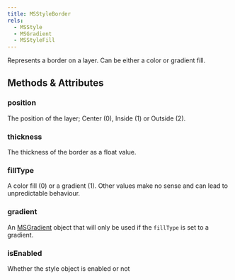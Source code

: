 ```yaml
---
title: MSStyleBorder
rels:
  - MSStyle
  - MSGradient
  - MSStyleFill
---
```




Represents a border on a layer. Can be either a color or gradient fill.

## Methods & Attributes

### position

The position of the layer; Center (0), Inside (1) or Outside (2).

### thickness

The thickness of the border as a float value.

### fillType

A color fill (0) or a gradient (1). Other values make no sense and can lead to unpredictable behaviour.

### gradient

An [MSGradient](/docs/MSGradient/) object that will only be used if the `fillType` is set to a gradient.

### isEnabled

Whether the style object is enabled or not
